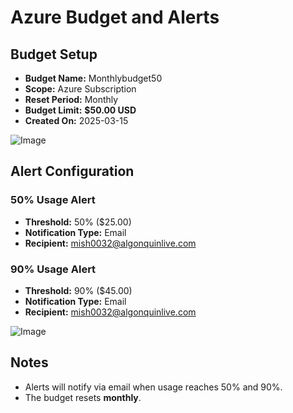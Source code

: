 # Azure Budget and Alerts

## Budget Setup
- **Budget Name:** Monthlybudget50
- **Scope:** Azure Subscription
- **Reset Period:** Monthly
- **Budget Limit:** **$50.00 USD**
- **Created On:** 2025-03-15

![Image](https://github.com/user-attachments/assets/3be767ee-3846-4bc4-8f3d-faa95fd75233)

## Alert Configuration
### **50% Usage Alert**
- **Threshold:** 50% ($25.00)
- **Notification Type:** Email
- **Recipient:** mish0032@algonquinlive.com

### **90% Usage Alert**
- **Threshold:** 90% ($45.00)
- **Notification Type:** Email
- **Recipient:** mish0032@algonquinlive.com

![Image](https://github.com/user-attachments/assets/e98771d6-1985-4089-b41d-f0a41beb4076)

## Notes
- Alerts will notify via email when usage reaches 50% and 90%.
- The budget resets **monthly**.

